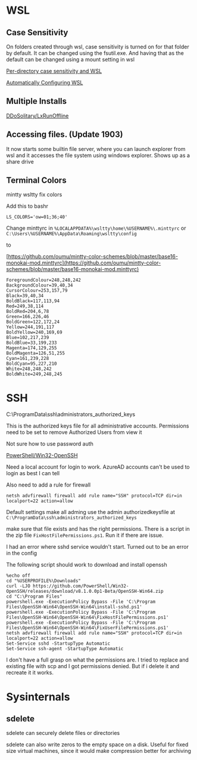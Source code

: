 # WSL

## Case Sensitivity

On folders created through wsl, case sensitivity is turned on for that folder by
default. It can be changed using the fsutil.exe. And having that as the default
can be changed using a mount setting in wsl

[Per-directory case sensitivity and WSL](https://blogs.msdn.microsoft.com/commandline/2018/02/28/per-directory-case-sensitivity-and-wsl/)

[Automatically Configuring WSL](https://blogs.msdn.microsoft.com/commandline/2018/02/07/automatically-configuring-wsl/)

## Multiple Installs

[DDoSolitary/LxRunOffline](https://github.com/DDoSolitary/LxRunOffline)

## Accessing files. (Update 1903)

It now starts some builtin file server, where you can launch explorer from wsl
and it accesses the file system using windows explorer. Shows up as a share
drive

## Terminal Colors

mintty wsltty fix colors

Add this to bashr

    LS_COLORS='ow=01;36;40'

Change minttyrc in `%LOCALAPPDATA%\wsltty\home\%USERNAME%\.minttyrc` or
`C:\Users\%USERNAME%\AppData\Roaming\wsltty\config`

to

[https://github.com/oumu/mintty-color-schemes/blob/master/base16-monokai-mod.minttyrc](https://github.com/oumu/mintty-color-schemes/blob/master/base16-monokai-mod.minttyrc)

    ForegroundColour=248,248,242
    BackgroundColour=39,40,34
    CursorColour=253,157,79
    Black=39,40,34
    BoldBlack=117,113,94
    Red=249,38,114
    BoldRed=204,6,78
    Green=166,226,46
    BoldGreen=122,172,24
    Yellow=244,191,117
    BoldYellow=240,169,69
    Blue=102,217,239
    BoldBlue=33,199,233
    Magenta=174,129,255
    BoldMagenta=126,51,255
    Cyan=161,239,228
    BoldCyan=95,227,210
    White=248,248,242
    BoldWhite=249,248,245

# SSH

C:\ProgramData\ssh\administrators_authorized_keys

This is the authorized keys file for all administrative accounts. Permissions
need to be set to remove Authorized Users from view it

Not sure how to use password auth

[PowerShell/Win32-OpenSSH](https://github.com/PowerShell/Win32-OpenSSH/wiki/Install-Win32-OpenSSH)

Need a local account for login to work. AzureAD accounts can't be used to login
as best I can tell

Also need to add a rule for firewall

```
netsh advfirewall firewall add rule name="SSH" protocol=TCP dir=in localport=22 action=allow
```

Default settings make all adming use the admin authorizedkeysfile at
`C:\ProgramData\ssh\administrators_authorized_keys`

make sure that file exists and has the right permissions. There is a script in
the zip file `FixHostFilePermissions.ps1`. Run it if there are issue.

I had an error where sshd service wouldn't start. Turned out to be an error in
the config

The following script should work to download and install openssh

```
%echo off
cd "%USERPROFILE%\Downloads"
curl -LJO https://github.com/PowerShell/Win32-OpenSSH/releases/download/v8.1.0.0p1-Beta/OpenSSH-Win64.zip
cd "C:\Program Files"
powershell.exe -ExecutionPolicy Bypass -File 'C:\Program Files\OpenSSH-Win64\OpenSSH-Win64\install-sshd.ps1'
powershell.exe -ExecutionPolicy Bypass -File 'C:\Program Files\OpenSSH-Win64\OpenSSH-Win64\FixHostFilePermissions.ps1'
powershell.exe -ExecutionPolicy Bypass -File 'C:\Program Files\OpenSSH-Win64\OpenSSH-Win64\FixUserFilePermissions.ps1'
netsh advfirewall firewall add rule name="SSH" protocol=TCP dir=in localport=22 action=allow
Set-Service sshd -StartupType Automatic
Set-Service ssh-agent -StartupType Automatic
```

I don't have a full grasp on what the permissions are. I tried to replace and
existing file with scp and I got permissions denied. But if i delete it and
recreate it it works.

# Sysinternals

## sdelete

sdelete can securely delete files or directories

sdelete can also write zeros to the empty space on a disk. Useful for fixed size
virtual machines, since it would make compression better for archiving
